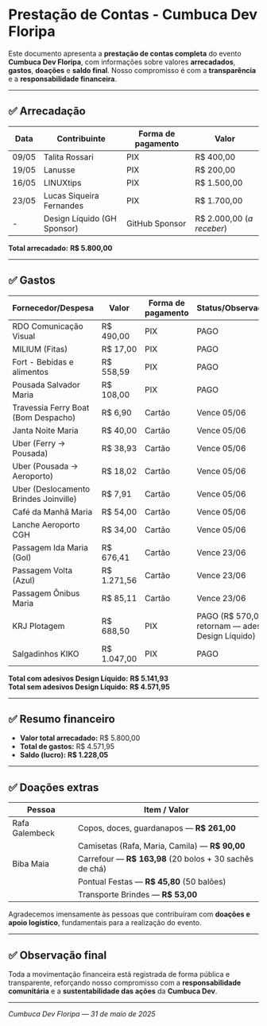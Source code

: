 # Prestação de Contas - Cumbuca Dev Floripa

Este documento apresenta a **prestação de contas completa** do evento **Cumbuca Dev Floripa**, com informações sobre valores **arrecadados**, **gastos**, **doações** e **saldo final**. Nosso compromisso é com a **transparência** e a **responsabilidade financeira**.  

---

## ✅ Arrecadação

| Data     | Contribuinte                 | Forma de pagamento | Valor    |
| -------- | ---------------------------- | ------------------ | -------- |
| 09/05    | Talita Rossari               | PIX                | R$ 400,00 |
| 19/05    | Lanusse                      | PIX                | R$ 200,00 |
| 16/05    | LINUXtips                    | PIX                | R$ 1.500,00 |
| 23/05    | Lucas Siqueira Fernandes     | PIX                | R$ 1.700,00 |
| -        | Design Líquido (GH Sponsor)  | GitHub Sponsor     | R$ 2.000,00 (*a receber*) |

**Total arrecadado:** **R$ 5.800,00**  

---

## ✅ Gastos

| Fornecedor/Despesa                     | Valor     | Forma de pagamento | Status/Observações |
| --------------------------------------  | --------- | ------------------ | ------------------ |
| RDO Comunicação Visual                 | R$ 490,00 | PIX                | PAGO |
| MILIUM (Fitas)                         | R$ 17,00  | PIX                | PAGO |
| Fort - Bebidas e alimentos             | R$ 558,59 | PIX                | PAGO |
| Pousada Salvador Maria                 | R$ 108,00 | PIX                | PAGO |
| Travessia Ferry Boat (Bom Despacho)    | R$ 6,90   | Cartão             | Vence 05/06 |
| Janta Noite Maria                      | R$ 40,00  | Cartão             | Vence 05/06 |
| Uber (Ferry -> Pousada)                | R$ 38,93  | Cartão             | Vence 05/06 |
| Uber (Pousada -> Aeroporto)            | R$ 18,02  | Cartão             | Vence 05/06 |
| Uber (Deslocamento Brindes Joinville)  | R$ 7,91   | Cartão             | Vence 05/06 |
| Café da Manhã Maria                    | R$ 54,00  | Cartão             | Vence 05/06 |
| Lanche Aeroporto CGH                   | R$ 34,00  | Cartão             | Vence 05/06 |
| Passagem Ida Maria (Gol)               | R$ 676,41 | Cartão             | Vence 23/06 |
| Passagem Volta (Azul)                  | R$ 1.271,56 | Cartão           | Vence 23/06 |
| Passagem Ônibus Maria                  | R$ 85,11  | Cartão             | Vence 23/06 |
| KRJ Plotagem                           | R$ 688,50 | PIX                | PAGO (R$ 570,00 retornam — adesivos Design Líquido) |
| Salgadinhos KIKO                       | R$ 1.047,00 | PIX              | PAGO |

**Total com adesivos Design Líquido:** **R$ 5.141,93**  
**Total sem adesivos Design Líquido:** **R$ 4.571,95**  

---

## ✅ Resumo financeiro

- **Valor total arrecadado:** R$ 5.800,00  
- **Total de gastos:** R$ 4.571,95  
- **Saldo (lucro):** **R$ 1.228,05**  

---

## ✅ Doações extras

| Pessoa          | Item / Valor                                |
| --------------- | ------------------------------------------ |
| Rafa Galembeck  | Copos, doces, guardanapos — **R$ 261,00**  |
|                 | Camisetas (Rafa, Maria, Camila) — **R$ 90,00** |
| Biba Maia       | Carrefour — **R$ 163,98** (20 bolos + 30 sachês de chá) |
|                 | Pontual Festas — **R$ 45,80** (50 balões)  |
|                 | Transporte Brindes — **R$ 53,00**          |

Agradecemos imensamente às pessoas que contribuíram com **doações e apoio logístico**, fundamentais para a realização do evento.  

---

## ✅ Observação final  

Toda a movimentação financeira está registrada de forma pública e transparente, reforçando nosso compromisso com a **responsabilidade comunitária** e a **sustentabilidade das ações** da **Cumbuca Dev**.  

---

_Cumbuca Dev Floripa — 31 de maio de 2025_  
